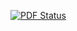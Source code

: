 [![PDF Status](https://www.sharelatex.com/github/repos/GnanJeya/cv/builds/latest/badge.svg)](https://www.sharelatex.com/github/repos/GnanJeya/cv/builds/latest/output.pdf)
